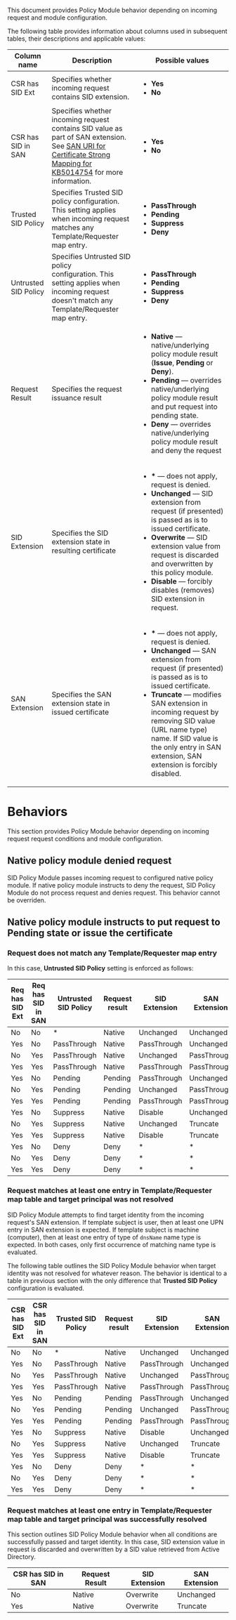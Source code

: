 This document provides Policy Module behavior depending on incoming request and module configuration.

The following table provides information about columns used in subsequent tables, their descriptions and applicable values:
<table>
	<thead>
		<tr>
			<th>Column name</th>
			<th>Description</th>
			<th>Possible values</th>
		</tr>
	</thead>
	<tbody>
		<tr>
			<td>CSR has SID Ext</td>
			<td>Specifies whether incoming request contains SID extension.</td>
			<td>
			<ul>
				<li><strong>Yes</strong></li>
				<li><strong>No</strong></li>
			</ul>
			</td>
		</tr>
		<tr>
			<td>CSR has SID in SAN</td>
			<td>Specifies whether incoming request contains SID value as part of SAN extension. See <a href="https://techcommunity.microsoft.com/t5/ask-the-directory-services-team/preview-of-san-uri-for-certificate-strong-mapping-for-kb5014754/ba-p/3789785">SAN URI for Certificate Strong Mapping for KB5014754</a> for more information.</td>
			<td>
			<ul>
				<li><strong>Yes</strong></li>
				<li><strong>No</strong></li>
			</ul>
			</td>
		</tr>
		<tr>
			<td>Trusted SID Policy</td>
			<td>Specifies Trusted SID policy configuration. This setting applies when incoming request matches any Template/Requester map entry.</td>
			<td>
			<ul>
				<li><strong>PassThrough</strong></li>
				<li><strong>Pending</strong></li>
				<li><strong>Suppress</strong></li>
				<li><strong>Deny</strong></li>
			</ul>
			</td>
		</tr>
		<tr>
			<td>Untrusted SID Policy</td>
			<td>Specifies Untrusted SID policy configuration.&nbsp;This setting applies when incoming request doesn&#39;t match any Template/Requester map entry.</td>
			<td>
			<ul>
				<li><strong>PassThrough</strong></li>
				<li><strong>Pending</strong></li>
				<li><strong>Suppress</strong></li>
				<li><strong>Deny</strong></li>
			</ul>
			</td>
		</tr>
		<tr>
			<td>Request Result</td>
			<td>Specifies the request issuance result</td>
			<td>
			<ul>
				<li><strong>Native</strong> &mdash; native/underlying policy module result (<strong>Issue</strong>, <strong>Pending</strong> or <strong>Deny</strong>).</li>
				<li><strong>Pending</strong> &mdash; overrides native/underlying policy module result and put request into pending state.</li>
				<li><strong>Deny</strong> &mdash; overrides native/underlying policy module result and deny the request</li>
			</ul>
			</td>
		</tr>
		<tr>
			<td>SID Extension</td>
			<td>Specifies the SID extension state in resulting certificate</td>
			<td>
			<ul>
				<li><strong>*</strong> &mdash; does not apply, request is denied.</li>
				<li><strong>Unchanged</strong> &mdash; SID extension from request (if presented) is passed as is to issued certificate.</li>
				<li><strong>Overwrite</strong> &mdash; SID extension value from request is discarded and overwritten by this policy module.</li>
				<li><strong>Disable</strong> &mdash; forcibly disables (removes) SID extension in request.</li>
			</ul>
			</td>
		</tr>
		<tr>
			<td>SAN Extension</td>
			<td>Specifies the SAN extension state in issued certificate</td>
			<td>
			<ul>
				<li><strong>*</strong> &mdash; does not apply, request is denied.</li>
				<li><strong>Unchanged</strong> &mdash; SAN extension from request (if presented) is passed as is to issued certificate.</li>
				<li><strong>Truncate</strong> &mdash; modifies SAN extension in incoming request by removing SID value (URL name type) name. If SID value is the only entry in SAN extension, SAN extension is forcibly disabled.</li>
			</ul>
			</td>
		</tr>
	</tbody>
</table>

# Behaviors
This section provides Policy Module behavior depending on incoming request request conditions and module configuration.

## Native policy module denied request
SID Policy Module passes incoming request to configured native policy module. If native policy module instructs to deny the request, SID Policy Module do not process request and denies request. This behavior cannot be overriden.

## Native policy module instructs to put request to Pending state or issue the certificate
### Request does not match any Template/Requester map entry
In this case, **Untrusted SID Policy** setting is enforced as follows:

<table>
	<thead>
		<tr>
			<th>Req has SID Ext</th>
			<th>Req has SID in SAN</th>
			<th>Untrusted SID Policy</th>
			<th>Request result</th>
			<th>SID Extension</th>
			<th>SAN Extension</th>
		</tr>
	</thead>
	<tbody>
		<tr>
			<td>No</td>
			<td>No</td>
			<td>*</td>
			<td>Native</td>
			<td>Unchanged</td>
			<td>Unchanged</td>
		</tr>
		<tr>
			<td>Yes</td>
			<td>No</td>
			<td>PassThrough</td>
			<td>Native</td>
			<td>PassThrough</td>
			<td>Unchanged</td>
		</tr>
		<tr>
			<td>No</td>
			<td>Yes</td>
			<td>PassThrough</td>
			<td>Native</td>
			<td>Unchanged</td>
			<td>PassThrough</td>
		</tr>
		<tr>
			<td>Yes</td>
			<td>Yes</td>
			<td>PassThrough</td>
			<td>Native</td>
			<td>PassThrough</td>
			<td>PassThrough</td>
		</tr>
		<tr>
			<td>Yes</td>
			<td>No</td>
			<td>Pending</td>
			<td>Pending</td>
			<td>PassThrough</td>
			<td>Unchanged</td>
		</tr>
		<tr>
			<td>No</td>
			<td>Yes</td>
			<td>Pending</td>
			<td>Pending</td>
			<td>Unchanged</td>
			<td>PassThrough</td>
		</tr>
		<tr>
			<td>Yes</td>
			<td>Yes</td>
			<td>Pending</td>
			<td>Pending</td>
			<td>PassThrough</td>
			<td>PassThrough</td>
		</tr>
		<tr>
			<td>Yes</td>
			<td>No</td>
			<td>Suppress</td>
			<td>Native</td>
			<td>Disable</td>
			<td>Unchanged</td>
		</tr>
		<tr>
			<td>No</td>
			<td>Yes</td>
			<td>Suppress</td>
			<td>Native</td>
			<td>Unchanged</td>
			<td>Truncate</td>
		</tr>
		<tr>
			<td>Yes</td>
			<td>Yes</td>
			<td>Suppress</td>
			<td>Native</td>
			<td>Disable</td>
			<td>Truncate</td>
		</tr>
		<tr>
			<td>Yes</td>
			<td>No</td>
			<td>Deny</td>
			<td>Deny</td>
			<td>*</td>
			<td>*</td>
		</tr>
		<tr>
			<td>No</td>
			<td>Yes</td>
			<td>Deny</td>
			<td>Deny</td>
			<td>*</td>
			<td>*</td>
		</tr>
		<tr>
			<td>Yes</td>
			<td>Yes</td>
			<td>Deny</td>
			<td>Deny</td>
			<td>*</td>
			<td>*</td>
		</tr>
	</tbody>
</table>

### Request matches at least one entry in Template/Requester map table and target principal was not resolved
SID Policy Module attempts to find target identity from the incoming request's SAN extension. If template subject is user, then at least one UPN entry in SAN extension is expected. If template subject is machine (computer), then at least one entry of type of `dnsName` name type is expected. In both cases, only first occurrence of matching name type is evaluated.

The following table outlines the SID Policy Module behavior when target identity was not resolved for whatever reason. The behavior is identical to a table in previous section with the only difference that **Trusted SID Policy** configuration is evaluated.
<table>
	<thead>
		<tr>
			<th>CSR has SID Ext</th>
			<th>CSR has SID in SAN</th>
			<th>Trusted SID Policy</th>
			<th>Request result</th>
			<th>SID Extension</th>
			<th>SAN Extension</th>
		</tr>
	</thead>
	<tbody>
		<tr>
			<td>No</td>
			<td>No</td>
			<td>*</td>
			<td>Native</td>
			<td>Unchanged</td>
			<td>Unchanged</td>
		</tr>
		<tr>
			<td>Yes</td>
			<td>No</td>
			<td>PassThrough</td>
			<td>Native</td>
			<td>PassThrough</td>
			<td>Unchanged</td>
		</tr>
		<tr>
			<td>No</td>
			<td>Yes</td>
			<td>PassThrough</td>
			<td>Native</td>
			<td>Unchanged</td>
			<td>PassThrough</td>
		</tr>
		<tr>
			<td>Yes</td>
			<td>Yes</td>
			<td>PassThrough</td>
			<td>Native</td>
			<td>PassThrough</td>
			<td>PassThrough</td>
		</tr>
		<tr>
			<td>Yes</td>
			<td>No</td>
			<td>Pending</td>
			<td>Pending</td>
			<td>PassThrough</td>
			<td>Unchanged</td>
		</tr>
		<tr>
			<td>No</td>
			<td>Yes</td>
			<td>Pending</td>
			<td>Pending</td>
			<td>Unchanged</td>
			<td>PassThrough</td>
		</tr>
		<tr>
			<td>Yes</td>
			<td>Yes</td>
			<td>Pending</td>
			<td>Pending</td>
			<td>PassThrough</td>
			<td>PassThrough</td>
		</tr>
		<tr>
			<td>Yes</td>
			<td>No</td>
			<td>Suppress</td>
			<td>Native</td>
			<td>Disable</td>
			<td>Unchanged</td>
		</tr>
		<tr>
			<td>No</td>
			<td>Yes</td>
			<td>Suppress</td>
			<td>Native</td>
			<td>Unchanged</td>
			<td>Truncate</td>
		</tr>
		<tr>
			<td>Yes</td>
			<td>Yes</td>
			<td>Suppress</td>
			<td>Native</td>
			<td>Disable</td>
			<td>Truncate</td>
		</tr>
		<tr>
			<td>Yes</td>
			<td>No</td>
			<td>Deny</td>
			<td>Deny</td>
			<td>*</td>
			<td>*</td>
		</tr>
		<tr>
			<td>No</td>
			<td>Yes</td>
			<td>Deny</td>
			<td>Deny</td>
			<td>*</td>
			<td>*</td>
		</tr>
		<tr>
			<td>Yes</td>
			<td>Yes</td>
			<td>Deny</td>
			<td>Deny</td>
			<td>*</td>
			<td>*</td>
		</tr>
	</tbody>
</table>

### Request matches at least one entry in Template/Requester map table and target principal was successfully resolved
This section outlines SID Policy Module behavior when all conditions are successfully passed and target identity. In this case, SID extension value in request is discarded and overwritten by a SID value retrieved from Active Directory.
<table>
	<thead>
		<tr>
			<th>CSR has SID in SAN</th>
			<th>Request Result</th>
			<th>SID Extension</th>
			<th>SAN Extension</th>
		</tr>
	</thead>
	<tbody>
		<tr>
			<td>No</td>
			<td>Native</td>
			<td>Overwrite</td>
			<td>Unchanged</td>
		</tr>
		<tr>
			<td>Yes</td>
			<td>Native</td>
			<td>Overwrite</td>
			<td>Truncate</td>
		</tr>
	</tbody>
</table>
